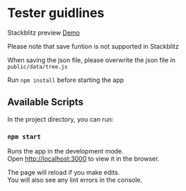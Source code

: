 # Tester guidlines


Stackblitz preview  [Demo](https://stackblitz.com/edit/react-ts-y8ftp1?file=App.tsx,pages%2FMainPage.tsx,components%2FInputRow.tsx,icons%2FTrashIcon.tsx,styles%2Fcomponents%2FInputRowStyle.ts) 

Please note that save funtion is not supported in Stackblitz

When saving the json file, please overwrite the json file in `public/data/tree.js`

Run `npm install` before starting the app

## Available Scripts

In the project directory, you can run:

### `npm start`

Runs the app in the development mode.\
Open [http://localhost:3000](http://localhost:3000) to view it in the browser.

The page will reload if you make edits.\
You will also see any lint errors in the console.
